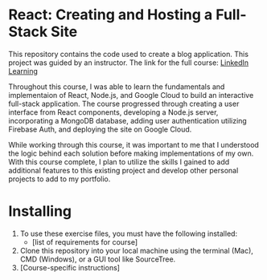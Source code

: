 # React: Creating and Hosting a Full-Stack Site

This repository contains the code used to create a blog application.  This project was guided by an instructor.  The link for the full course: [LinkedIn Learning](https://www.linkedin.com/learning/react-creating-and-hosting-a-full-stack-site-15153869/create-a-full-stack-website?autoplay=true)

Throughout this course, I was able to learn the fundamentals and implementaion of React, Node.js, and Google Cloud to build an interactive full-stack application.  The course progressed through creating a user interface from React components, developing a Node.js server, incorporating a MongoDB database, adding user authentication utilizing Firebase Auth, and deploying the site on Google Cloud.

While working through this course, it was important to me that I understood the logic behind each solution before making implementations of my own.  With this course complete, I plan to utilize the skills I gained to add additional features to this existing project and develop other personal projects to add to my portfolio.  

# Installing
1. To use these exercise files, you must have the following installed:
	- [list of requirements for course]
2. Clone this repository into your local machine using the terminal (Mac), CMD (Windows), or a GUI tool like SourceTree.
3. [Course-specific instructions]
